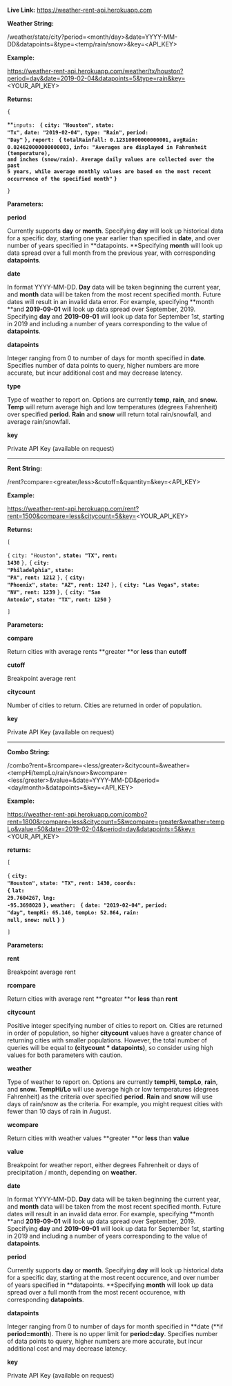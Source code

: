 **Live Link:**
https://weather-rent-api.herokuapp.com

**Weather String:**

/weather/state/city?period=<month/day>&date=YYYY-MM-DD&datapoints=<integer>&type=<temp/rain/snow>&key=<API_KEY>

**Example:**

https://weather-rent-api.herokuapp.com/weather/tx/houston?period=day&date=2019-02-04&datapoints=5&type=rain&key=<YOUR_API_KEY>

**Returns:** 


```
{

```



**<code>inputs: </code></strong>
<strong><code>{</code></strong>
    <strong><code>city: "Houston",</code></strong>
    <strong><code>state: "Tx",</code></strong>
    <strong><code>date: "2019-02-04",</code></strong>
    <strong><code>type: "Rain",</code></strong>
    <strong><code>period: "Day"</code></strong>
<strong><code>},</code></strong>
<strong><code>report: </code></strong>
<strong><code>{</code></strong>
    <strong><code>totalRainfall: 0.12310000000000001,</code></strong>
    <strong><code>avgRain: 0.024620000000000003,</code></strong>
    <strong><code>info: "Averages are displayed in Fahrenheit (temperature), and inches (snow/rain). Average daily values are collected over the past 5 years, while average monthly values are based on the most recent occurrence of the specified month"</code></strong>
<strong><code>}</code></strong>


```
}
```


**Parameters:**

**period**

Currently supports **day** or **month**. Specifying **day** will look up historical data for a specific day, starting one year earlier than specified in **date**, and over number of years specified in **datapoints. **Specifying **month** will look up data spread over a full month from the previous year, with corresponding **datapoints**.

**date**

In format YYYY-MM-DD. **Day** data will be taken beginning the current year, and **month** data will be taken from the most recent specified month. Future dates will result in an invalid data error. For example, specifying **month **and **2019-09-01** will look up data spread over September, 2019. Specifying **day** and **2019-09-01** will look up data for September 1st, starting in 2019 and including a number of years corresponding to the value of **datapoints**.

**datapoints**

Integer ranging from 0 to number of days for month specified in **date**. Specifies number of data points to query, higher numbers are more accurate, but incur additional cost and may decrease latency.

**type**

Type of weather to report on. Options are currently **temp**, **rain**, and **snow.** **Temp** will return average high and low temperatures (degrees Fahrenheit) over specified **period**. **Rain** and **snow** will return total rain/snowfall, and average rain/snowfall.

**key**

Private API Key (available on request)



---


**Rent String:**

/rent?compare=<greater/less>&cutoff=<integer>&quantity=<integer>&key=<API_KEY>

**Example:**

https://weather-rent-api.herokuapp.com/rent?rent=1500&compare=less&citycount=5&key=<YOUR_API_KEY>

**Returns:**


```
[

```



`{`
    <code>city: "Houston",</code></strong>
    <strong><code>state: "TX",</code></strong>
    <strong><code>rent: 1430</code></strong>
<code>},</code>
<code>{</code>
    <strong><code>city: "Philadelphia",</code></strong>
    <strong><code>state: "PA",</code></strong>
    <strong><code>rent: 1212</code></strong>
<code>},</code>
<code>{</code>
    <strong><code>city: "Phoenix",</code></strong>
    <strong><code>state: "AZ",</code></strong>
    <strong><code>rent: 1247</code></strong>
<code>},</code>
<code>{</code>
    <strong><code>city: "Las Vegas",</code></strong>
    <strong><code>state: "NV",</code></strong>
    <strong><code>rent: 1239</code></strong>
<code>},</code>
<code>{</code>
    <strong><code>city: "San Antonio",</code></strong>
    <strong><code>state: "TX",</code></strong>
    <strong><code>rent: 1250</code></strong>
<code>}</code>


```
]
```


**Parameters:**

**compare**

Return cities with average rents **greater **or **less** than **cutoff**

**cutoff**

Breakpoint average rent

**citycount**

Number of cities to return. Cities are returned in order of population.

**key**

Private API Key (available on request)



---


**Combo String:**

/combo?rent=<integer>&rcompare=<less/greater>&citycount=<integer>&weather=<tempHi/tempLo/rain/snow>&wcompare=<less/greater>&value=<integer>&date=YYYY-MM-DD&period=<day/month>&datapoints=<integer>&key=<API_KEY>

**Example:**

https://weather-rent-api.herokuapp.com/combo?rent=1800&rcompare=less&citycount=5&wcompare=greater&weather=tempLo&value=50&date=2019-02-04&period=day&datapoints=5&key=<YOUR_API_KEY>

**returns:**


```
[

```



<code>{</code></strong>
    <strong><code>city: "Houston",</code></strong>
    <strong><code>state: "TX",</code></strong>
    <strong><code>rent: 1430,</code></strong>
    <strong><code>coords: </code></strong>
    <strong><code>{</code></strong>
        <strong><code>lat: 29.7604267,</code></strong>
        <strong><code>lng: -95.3698028</code></strong>
    <strong><code>},</code></strong>
    <strong><code>weather: </code></strong>
    <strong><code>{</code></strong>
        <strong><code>date: "2019-02-04",</code></strong>
        <strong><code>period: "day",</code></strong>
        <strong><code>tempHi: 65.146,</code></strong>
        <strong><code>tempLo: 52.864,</code></strong>
        <strong><code>rain: null,</code></strong>
        <strong><code>snow: null</code></strong>
    <strong><code>}</code></strong>
<strong><code>}</code></strong>


```
]
```


**Parameters:**

**rent**

Breakpoint average rent

**rcompare**

Return cities with average rent **greater **or **less** than **rent**

**citycount**

Positive integer specifying number of cities to report on. Cities are returned in order of population, so higher **citycount** values have a greater chance of returning cities with smaller populations. However, the total number of queries will be equal to **(citycount * datapoints)**, so consider using high values for both parameters with caution.

**weather**

Type of weather to report on. Options are currently **tempHi**, **tempLo**, **rain**, and **snow.** **TempHi/Lo** will use average high or low temperatures (degrees Fahrenheit) as the criteria over specified **period**. **Rain** and **snow** will use days of rain/snow as the criteria. For example, you might request cities with fewer than 10 days of rain in August.

**wcompare**

Return cities with weather values **greater **or **less** than **value**

**value**

Breakpoint for weather report, either degrees Fahrenheit or days of precipitation / month, depending on **weather**.

**date**

In format YYYY-MM-DD. **Day** data will be taken beginning the current year, and **month** data will be taken from the most recent specified month. Future dates will result in an invalid data error. For example, specifying **month **and **2019-09-01** will look up data spread over September, 2019. Specifying **day** and **2019-09-01** will look up data for September 1st, starting in 2019 and including a number of years corresponding to the value of **datapoints**.

**period**

Currently supports **day** or **month**. Specifying **day** will look up historical data for a specific day, starting at the most recent occurence, and over number of years specified in **datapoints. **Specifying **month** will look up data spread over a full month from the most recent occurence, with corresponding **datapoints**.

**datapoints**

Integer ranging from 0 to number of days for month specified in **date (**if **period=month**). There is no upper limit for **period=day**. Specifies number of data points to query, higher numbers are more accurate, but incur additional cost and may decrease latency.

**key**

Private API Key (available on request)
